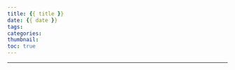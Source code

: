 ```yaml
---
title: {{ title }}
date: {{ date }}
tags:
categories: 
thumbnail: 
toc: true
---
```



<!-- more -->


---